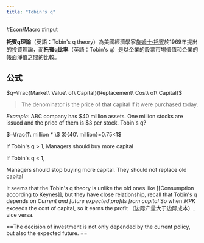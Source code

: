 ```yaml
---
title: "Tobin's q"
---
```



#Econ/Macro #input 

**托賓q理論**（英語：Tobin's q theory）為美國經濟學家[詹姆士·托賓](https://zh.wikipedia.org/wiki/%E8%A9%B9%E5%A7%86%E5%A3%AB%C2%B7%E6%89%98%E8%B3%93 "詹姆士·托賓")於1969年提出的投資理論，而**托賓q比率**（英語：Tobin's q）是以企業的股票市場價值和企業的帳面淨值之間的比較。

## 公式


$q=\frac{Market\ Value\ of\ Capital}{Replacement\ Cost\ of\ Capital}$

> The denominator is the price of that capital if it were purchased today.

*Example*: ABC company has $40 million assets. One million stocks are issued and the price of them is $3 per stock. Tobin's q?

$=\frac{1\ million * \$ 3}{40\ million}=0.75<1$

If Tobin's q > 1,
Managers should buy more capital

If Tobin's q < 1,

Managers should stop buying more capital. They should not replace old capital

It seems that the Tobin's q theory is unlike the old ones like [[Consumption according to Keynes]], but they have close relationship, recall that Tobin's q depends on *Current and future expected profits from capital*
So when $MPK$ exceeds the cost of capital, so it earns the profit （边际产量大于边际成本）, vice versa.

==The decision of investment is not only depended by the current policy, but also the expected future. ==



